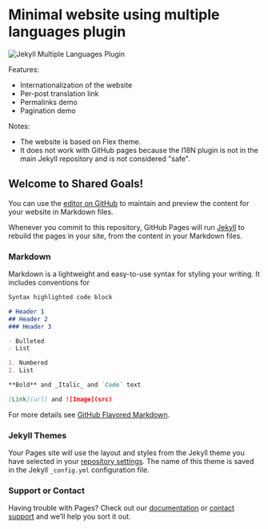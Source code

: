 Minimal website using multiple languages plugin
===============================================

![Jekyll Multiple Languages Plugin](../brand/jekyll_multiple_languages_plugin_logo.png)

Features:
- Internationalization of the website
- Per-post translation link
- Permalinks demo
- Pagination demo

Notes:
- The website is based on Flex theme.
- It does not work with GitHub pages because the I18N plugin is not in the main
  Jekyll repository and is not considered "safe".



## Welcome to Shared Goals!

You can use the [editor on GitHub](https://github.com/shared-goals/sgdocs/edit/master/README.md) to maintain and preview the content for your website in Markdown files.

Whenever you commit to this repository, GitHub Pages will run [Jekyll](https://jekyllrb.com/) to rebuild the pages in your site, from the content in your Markdown files.

### Markdown

Markdown is a lightweight and easy-to-use syntax for styling your writing. It includes conventions for

```markdown
Syntax highlighted code block

# Header 1
## Header 2
### Header 3

- Bulleted
- List

1. Numbered
2. List

**Bold** and _Italic_ and `Code` text

[Link](url) and ![Image](src)
```

For more details see [GitHub Flavored Markdown](https://guides.github.com/features/mastering-markdown/).

### Jekyll Themes

Your Pages site will use the layout and styles from the Jekyll theme you have selected in your [repository settings](https://github.com/shared-goals/sgdocs/settings). The name of this theme is saved in the Jekyll `_config.yml` configuration file.

### Support or Contact

Having trouble with Pages? Check out our [documentation](https://help.github.com/categories/github-pages-basics/) or [contact support](https://github.com/contact) and we’ll help you sort it out.


